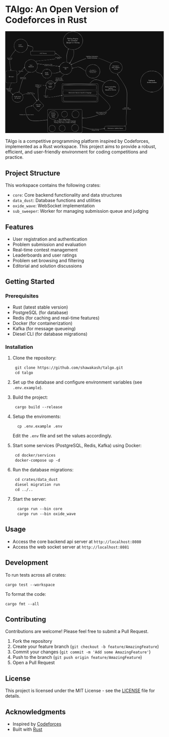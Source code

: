 # TAlgo: An Open Version of Codeforces in Rust

![TAlgo User Design](statics/user_design.png)

TAlgo is a competitive programming platform inspired by Codeforces, implemented as a Rust workspace. This project aims to provide a robust, efficient, and user-friendly environment for coding competitions and practice.

## Project Structure

This workspace contains the following crates:

- `core`: Core backend functionality and data structures
- `data_dust`: Database functions and utilities
- `oxide_wave`: WebSocket implementation
- `sub_sweeper`: Worker for managing submission queue and judging

## Features

- User registration and authentication
- Problem submission and evaluation
- Real-time contest management
- Leaderboards and user ratings
- Problem set browsing and filtering
- Editorial and solution discussions

## Getting Started

### Prerequisites

- Rust (latest stable version)
- PostgreSQL (for database)
- Redis (for caching and real-time features)
- Docker (for containerization)
- Kafka (for message queueing)
- Diesel CLI (for database migrations)

### Installation

1. Clone the repository:
   ```
    git clone https://github.com/shawakash/talgo.git
    cd talgo
   ```

2. Set up the database and configure environment variables (see `.env.example`).

3. Build the project:
   ```
    cargo build --release
   ```

4. Setup the enviroments:
    ```
      cp .env.example .env
    ```
    Edit the `.env` file and set the values accordingly.

5. Start some services (PostgreSQL, Redis, Kafka) using Docker:
   ```
    cd docker/services
    docker-compose up -d
   ```

6. Run the database migrations:
   ```
    cd crates/data_dust
    diesel migration run
    cd ../..
    ```

7. Start the server:
    ```
      cargo run --bin core
      cargo run --bin oxide_wave
    ```


## Usage

- Access the core backend api server at `http://localhost:8080`
- Access the web socket server at `http://localhost:8081`

## Development

To run tests across all crates:
```
cargo test --workspace
```

To format the code:
```
cargo fmt --all
```

## Contributing

Contributions are welcome! Please feel free to submit a Pull Request.

1. Fork the repository
2. Create your feature branch (`git checkout -b feature/AmazingFeature`)
3. Commit your changes (`git commit -m 'Add some AmazingFeature'`)
4. Push to the branch (`git push origin feature/AmazingFeature`)
5. Open a Pull Request

## License

This project is licensed under the MIT License - see the [LICENSE](LICENSE) file for details.

## Acknowledgments

- Inspired by [Codeforces](https://codeforces.com/)
- Built with [Rust](https://www.rust-lang.org/)
